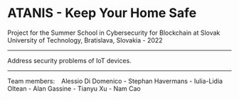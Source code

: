 # ATANIS - Keep Your Home Safe

Project for the Summer School in Cybersecurity for Blockchain at Slovak University of Technology, Bratislava, Slovakia - 2022
<hr>

Address security problems of IoT devices.

<hr>

Team members: &ensp; Alessio Di Domenico - Stephan Havermans - Iulia-Lidia Oltean - Alan Gassine - Tianyu Xu - Nam Cao
